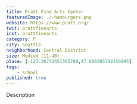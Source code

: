 ```yaml
---
title: Pratt Fine Arts Center
featuredImage: ./-hamburgers.png
website: https://www.pratt.org/
twit: prattfinearts
inst: prattfinearts
category: P
city: Seattle
neighborhood: Central District
size: Medium (11-40)
place: [-122.30732451565709,47.600385702356995]
tags:
    - school
published: true
---
```


Description
